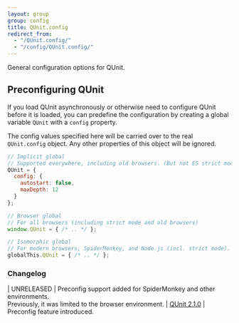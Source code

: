 ```yaml
---
layout: group
group: config
title: QUnit.config
redirect_from:
  - "/QUnit.config/"
  - "/config/QUnit.config/"
---
```


General configuration options for QUnit.

## Preconfiguring QUnit

If you load QUnit asynchronously or otherwise need to configure QUnit before it is loaded, you can predefine the configuration by creating a global variable `QUnit` with a `config` property.

The config values specified here will be carried over to the real `QUnit.config` object. Any other properties of this object will be ignored.

```js
// Implicit global
// Supported everywhere, including old browsers. (But not ES strict mode.)
QUnit = {
  config: {
    autostart: false,
    maxDepth: 12
  }
};

// Browser global
// For all browsers (including strict mode and old browsers)
window.QUnit = { /* .. */ };

// Isomorphic global
// For modern browsers, SpiderMonkey, and Node.js (incl. strict mode).
globalThis.QUnit = { /* .. */ };
```

### Changelog

| UNRELEASED | Preconfig support added for SpiderMonkey and other environments.<br/>Previously, it was limited to the browser environment.
| [QUnit 2.1.0](https://github.com/qunitjs/qunit/releases/tag/2.1.0) | Preconfig feature introduced.
